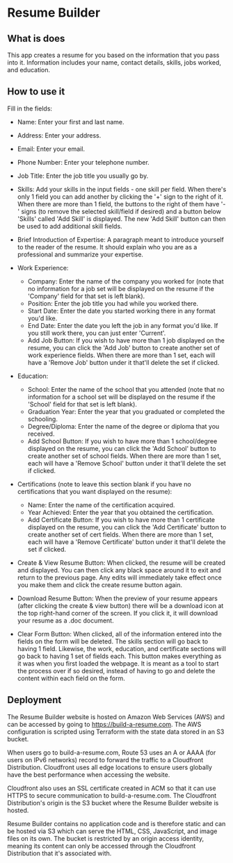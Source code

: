 # Resume Builder

## What is does

This app creates a resume for you based on the information that you pass into it. Information includes your name, contact details, skills, jobs worked, and education.

## How to use it

Fill in the fields:

* Name: Enter your first and last name.
* Address: Enter your address.
* Email: Enter your email.
* Phone Number: Enter your telephone number.
* Job Title: Enter the job title you usually go by.
* Skills: Add your skills in the input fields - one skill per field. When there's only 1 field you can add another by clicking the '+' sign to the right of it. When there are more than 1 field, the buttons to the right of them have '-' signs (to remove the selected skill/field if desired) and a button below 'Skills' called 'Add Skill' is displayed. The new 'Add Skill' button can then be used to add additional skill fields.
* Brief Introduction of Expertise: A paragraph meant to introduce yourself to the reader of the resume. It should explain who you are as a professional and summarize your expertise.
* Work Experience:
  * Company: Enter the name of the company you worked for (note that no information for a job set will be displayed on the resume if the 'Company' field for that set is left blank). 
  * Position: Enter the job title you had while you worked there.
  * Start Date: Enter the date you started working there in any format you'd like.
  * End Date: Enter the date you left the job in any format you'd like. If you still work there, you can just enter 'Current'.
  * Add Job Button: If you wish to have more than 1 job displayed on the resume, you can click the 'Add Job' button to create another set of work experience fields. When there are more than 1 set, each will have a 'Remove Job' button under it that'll delete the set if clicked.

* Education:
  * School: Enter the name of the school that you attended (note that no information for a school set will be displayed on the resume if the 'School' field for that set is left blank).
  * Graduation Year: Enter the year that you graduated or completed the schooling.
  * Degree/Diploma: Enter the name of the degree or diploma that you received.
  * Add School Button: If you wish to have more than 1 school/degree displayed on the resume, you can click the 'Add School' button to create another set of school fields. When there are more than 1 set, each will have a 'Remove School' button under it that'll delete the set if clicked.

* Certifications (note to leave this section blank if you have no certifications that you want displayed on the resume):
  * Name: Enter the name of the certification acquired.
  * Year Achieved: Enter the year that you obtained the certification.
  * Add Certificate Button: If you wish to have more than 1 certificate displayed on the resume, you can click the 'Add Certificate' button to create another set of cert fields. When there are more than 1 set, each will have a 'Remove Certificate' button under it that'll delete the set if clicked.

* Create & View Resume Button: When clicked, the resume will be created and displayed. You can then click any black space around it to exit and return to the previous page. Any edits will immediately take effect once you make them and click the create resume button again.
* Download Resume Button: When the preview of your resume appears (after clicking the create & view button) there will be a download icon at the top right-hand corner of the screen. If you click it, it will download your resume as a .doc document.
* Clear Form Button: When clicked, all of the information entered into the fields on the form will be deleted. The skills section will go back to having 1 field. Likewise, the work, education, and certificate sections will go back to having 1 set of fields each. This button makes everything as it was when you first loaded the webpage. It is meant as a tool to start the process over if so desired, instead of having to go and delete the content within each field on the form.



## Deployment

The Resume Builder website is hosted on Amazon Web Services (AWS) and can be accessed by going to https://build-a-resume.com. The AWS configuration is scripted using Terraform with the state data stored in an S3 bucket.

When users go to build-a-resume.com, Route 53 uses an A or AAAA (for users on IPv6 networks) record to forward the traffic to a Cloudfront Distribution. Cloudfront uses all edge locations to ensure users globally have the best performance when accessing the website.

Cloudfront also uses an SSL certificate created in ACM so that it can use HTTPS to secure communication to build-a-resume.com. The Cloudfront Distribution's origin is the S3 bucket where the Resume Builder website is hosted.

Resume Builder contains no application code and is therefore static and can be hosted via S3 which can serve the HTML, CSS, JavaScript, and image files on its own. The bucket is restricted by an origin access identity, meaning its content can only be accessed through the Cloudfront Distribution that it's associated with.